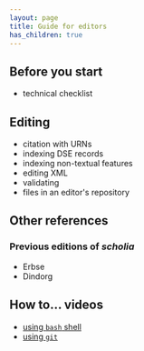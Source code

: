 ```yaml
---
layout: page
title: Guide for editors
has_children: true
---
```


## Before you start

- technical checklist


## Editing

- citation with URNs
- indexing DSE records
- indexing non-textual features
- editing XML
- validating
- files in an editor's repository


## Other references

### Previous editions of *scholia*

- Erbse
- Dindorg

## How to... videos


- [using `bash` shell](https://www.youtube.com/watch?v=lSfNQIeb0uo&t=3s)
- [using `git`](https://www.youtube.com/watch?v=RQXE8E0U9a8)
